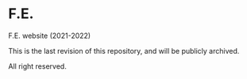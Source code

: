# F.E.
F.E. website (2021-2022)

This is the last revision of this repository, and will be publicly archived.

All right reserved.
